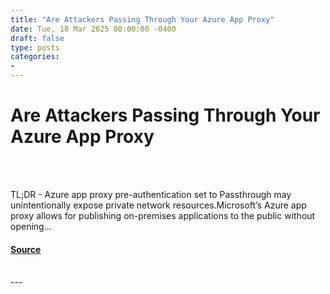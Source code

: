 ```yaml
---
title: "Are Attackers Passing Through Your Azure App Proxy"
date: Tue, 18 Mar 2025 00:00:00 -0400
draft: false
type: posts
categories: 
- 
---
```

# Are Attackers Passing Through Your Azure App Proxy

<br/>

<br/>
<p>TL;DR - Azure app proxy pre-authentication set to Passthrough may unintentionally expose private network resources.Microsoft’s Azure app proxy allows for publishing on-premises applications to the public without opening…</p>

#### [Source](https://trustedsec.com/blog/are-attackers-passing-though-your-azure-app-proxy)

<br/>
---
